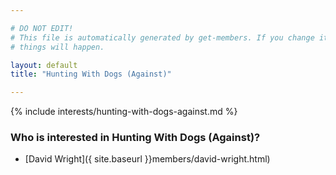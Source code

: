 ```yaml
---

# DO NOT EDIT!
# This file is automatically generated by get-members. If you change it, bad
# things will happen.

layout: default
title: "Hunting With Dogs (Against)"

---
```


{% include interests/hunting-with-dogs-against.md %}

### Who is interested in Hunting With Dogs (Against)?


* [David Wright]({ site.baseurl }}members/david-wright.html)
